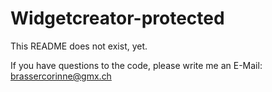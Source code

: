 Widgetcreator-protected
=======================

This README does not exist, yet.

If you have questions to the code, please write me an E-Mail: brassercorinne@gmx.ch







